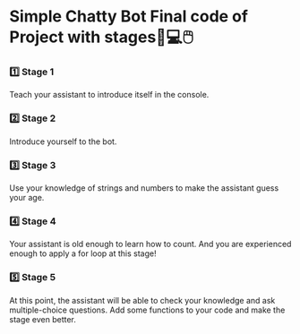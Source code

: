 # Simple Chatty Bot Final code of Project with stages:open_book::computer::computer_mouse:

### :one: Stage 1<br />
Teach your assistant to introduce itself in the console.

### :two: Stage 2<br />
Introduce yourself to the bot.

### :three: Stage 3<br />
Use your knowledge of strings and numbers to make the assistant guess your age.

### :four: Stage 4<br />
Your assistant is old enough to learn how to count. And you are experienced enough to apply a for loop at this stage!

### :five: Stage 5<br />
At this point, the assistant will be able to check your knowledge and ask multiple-choice questions. Add some functions to your code and make the stage even better.
